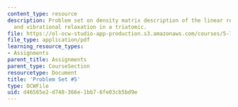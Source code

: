 ```yaml
---
content_type: resource
description: Problem set on density matrix description of the linear response function
  and vibrational relaxation in a triatomic.
file: https://ol-ocw-studio-app-production.s3.amazonaws.com/courses/5-74-introductory-quantum-mechanics-ii-spring-2009/d46565e2d748366e1bb76fe03cb5bd9e_MIT5_74s09_pset05.pdf
file_type: application/pdf
learning_resource_types:
- Assignments
parent_title: Assignments
parent_type: CourseSection
resourcetype: Document
title: 'Problem Set #5'
type: OCWFile
uid: d46565e2-d748-366e-1bb7-6fe03cb5bd9e
---
```

